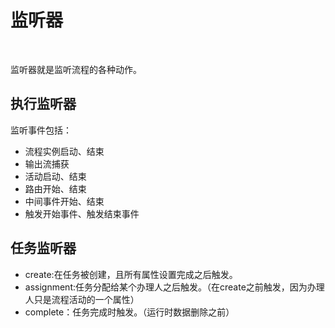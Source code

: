 # 监听器
<br>

监听器就是监听流程的各种动作。

## 执行监听器
监听事件包括：
  - 流程实例启动、结束
  - 输出流捕获
  - 活动启动、结束
  - 路由开始、结束
  - 中间事件开始、结束
  - 触发开始事件、触发结束事件

## 任务监听器
  - create:在任务被创建，且所有属性设置完成之后触发。
  - assignment:任务分配给某个办理人之后触发。（在create之前触发，因为办理人只是流程活动的一个属性）
  - complete：任务完成时触发。（运行时数据删除之前）

  
